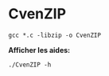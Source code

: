 # CvenZIP

<code>gcc *.c -libzip -o CvenZIP</code>


<b>Afficher les aides:</b>

<code>./CvenZIP -h</code>